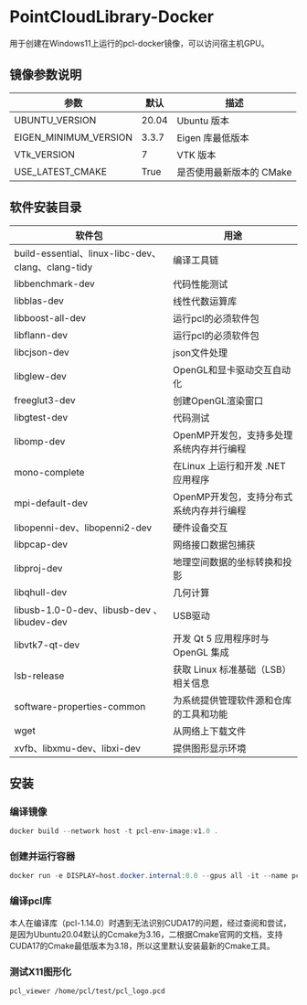 # PointCloudLibrary-Docker
用于创建在Windows11上运行的pcl-docker镜像，可以访问宿主机GPU。

## 镜像参数说明

| 参数                  | 默认    | 描述                     |
| --------------------- | ------- | ------------------------ |
| UBUNTU_VERSION        | 20.04   | Ubuntu 版本              |
| EIGEN_MINIMUM_VERSION | 3.3.7   | Eigen 库最低版本         |
| VTk_VERSION           | 7       | VTK 版本                 |
| USE_LATEST_CMAKE      | True   | 是否使用最新版本的 CMake |

## 软件安装目录

| 软件包                                             | 用途                                     |
| -------------------------------------------------- | ---------------------------------------- |
| build-essential、linux-libc-dev、clang、clang-tidy | 编译工具链                               |
| libbenchmark-dev                                   | 代码性能测试                             |
| libblas-dev                                        | 线性代数运算库                           |
| libboost-all-dev                                   | 运行pcl的必须软件包                      |
| libflann-dev                                       | 运行pcl的必须软件包                      |
| libcjson-dev                                       | json文件处理                             |
| libglew-dev                                        | OpenGL和显卡驱动交互自动化               |
| freeglut3-dev                                      | 创建OpenGL渲染窗口                       |
| libgtest-dev                                       | 代码测试                                 |
| libomp-dev                                         | OpenMP开发包，支持多处理系统内存并行编程 |
| mono-complete                                      | 在Linux 上运行和开发 .NET 应用程序       |
| mpi-default-dev                                    | OpenMP开发包，支持分布式系统内存并行编程 |
| libopenni-dev、libopenni2-dev                      | 硬件设备交互                             |
| libpcap-dev                                        | 网络接口数据包捕获                       |
| libproj-dev                                        | 地理空间数据的坐标转换和投影             |
| libqhull-dev                                       | 几何计算                                 |
| libusb-1.0-0-dev、libusb-dev 、libudev-dev         | USB驱动                                  |
| libvtk7-qt-dev                                     | 开发 Qt 5 应用程序时与 OpenGL 集成       |
| lsb-release                                        | 获取 Linux 标准基础（LSB）相关信息       |
| software-properties-common                         | 为系统提供管理软件源和仓库的工具和功能   |
| wget                                               | 从网络上下载文件                         |
| xvfb、libxmu-dev、libxi-dev                        | 提供图形显示环境                         |

## 安装

### 编译镜像

```powershell
docker build --network host -t pcl-env-image:v1.0 .
```

### 创建并运行容器

```powershell
docker run -e DISPLAY=host.docker.internal:0.0 --gpus all -it --name pcl-docker -v /psth/to/your/pcl/:/home/pcl/ pcl-env-image:v1.0 bash
```

### 编译pcl库

本人在编译库（pcl-1.14.0）时遇到无法识别CUDA17的问题，经过查阅和尝试，是因为Ubuntu20.04默认的Ccmake为3.16，二根据Cmake官网的文档，支持CUDA17的Cmake最低版本为3.18，所以这里默认安装最新的Cmake工具。

### 测试X11图形化

```bash
pcl_viewer /home/pcl/test/pcl_logo.pcd
```
